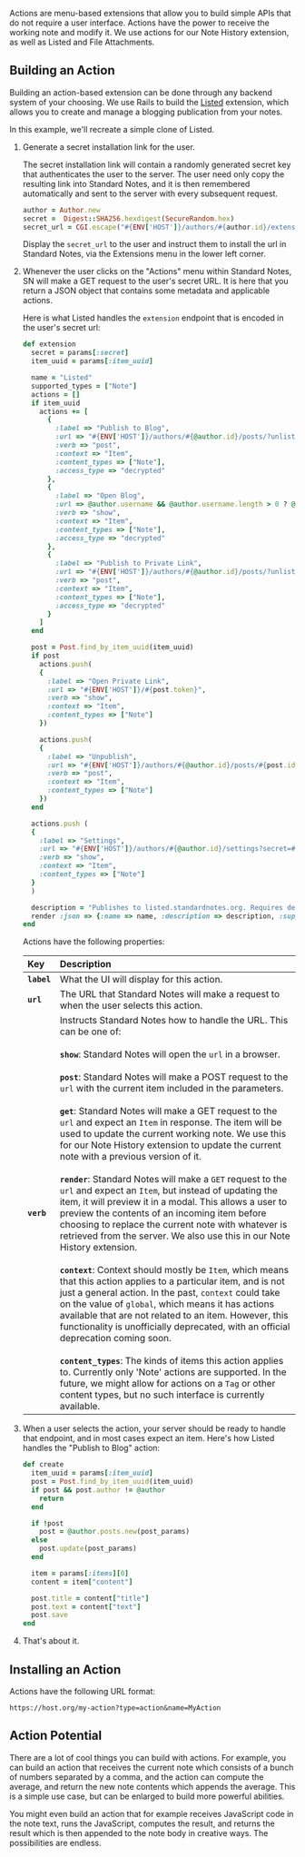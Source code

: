 Actions are menu-based extensions that allow you to build simple APIs that do not require a user interface. Actions have the power to receive the working note and modify it. We use actions for our Note History extension, as well as Listed and File Attachments.

## Building an Action

Building an action-based extension can be done through any backend system of your choosing. We use Rails to build the [Listed](https://github.com/standardnotes/listed) extension, which allows you to create and manage a blogging publication from your notes.

In this example, we'll recreate a simple clone of Listed.

1. Generate a secret installation link for the user.

    The secret installation link will contain a randomly generated secret key that authenticates the user to the server. The user need only copy the resulting link into Standard Notes, and it is then remembered automatically and sent to the server with every subsequent request.

    ``` ruby
    author = Author.new
    secret =  Digest::SHA256.hexdigest(SecureRandom.hex)
    secret_url = CGI.escape("#{ENV['HOST']}/authors/#{author.id}/extension/?secret=#{secret}&type=sn")
    ```

    Display the `secret_url` to the user and instruct them to install the url in Standard Notes, via the Extensions menu in the lower left corner.

1. Whenever the user clicks on the "Actions" menu within Standard Notes, SN will make a GET request to the user's secret URL. It is here that you return a JSON object that contains some metadata and applicable actions.

    Here is what Listed handles the `extension` endpoint that is encoded in the user's secret url:

    ``` ruby
    def extension
      secret = params[:secret]
      item_uuid = params[:item_uuid]

      name = "Listed"
      supported_types = ["Note"]
      actions = []
      if item_uuid
        actions += [
          {
            :label => "Publish to Blog",
            :url => "#{ENV['HOST']}/authors/#{@author.id}/posts/?unlisted=false&secret=#{secret}&item_uuid=#{item_uuid}",
            :verb => "post",
            :context => "Item",
            :content_types => ["Note"],
            :access_type => "decrypted"
          },
          {
            :label => "Open Blog",
            :url => @author.username && @author.username.length > 0 ? @author.url : "#{ENV['HOST']}/authors/#{@author.id}",
            :verb => "show",
            :context => "Item",
            :content_types => ["Note"],
            :access_type => "decrypted"
          },
          {
            :label => "Publish to Private Link",
            :url => "#{ENV['HOST']}/authors/#{@author.id}/posts/?unlisted=true&secret=#{secret}&item_uuid=#{item_uuid}",
            :verb => "post",
            :context => "Item",
            :content_types => ["Note"],
            :access_type => "decrypted"
          }
        ]
      end

      post = Post.find_by_item_uuid(item_uuid)
      if post
        actions.push(
        {
          :label => "Open Private Link",
          :url => "#{ENV['HOST']}/#{post.token}",
          :verb => "show",
          :context => "Item",
          :content_types => ["Note"]
        })

        actions.push(
        {
          :label => "Unpublish",
          :url => "#{ENV['HOST']}/authors/#{@author.id}/posts/#{post.id}/unpublish?secret=#{secret}",
          :verb => "post",
          :context => "Item",
          :content_types => ["Note"]
        })
      end

      actions.push (
      {
        :label => "Settings",
        :url => "#{ENV['HOST']}/authors/#{@author.id}/settings?secret=#{secret}",
        :verb => "show",
        :context => "Item",
        :content_types => ["Note"]
      }
      )

      description = "Publishes to listed.standardnotes.org. Requires decrypted access to publishing note."
      render :json => {:name => name, :description => description, :supported_types => supported_types, :actions => actions}
    end
    ```

    Actions have the following properties:

    | Key | Description |
    | :--- | :--- |
    | **`label`** | What the UI will display for this action. |
    | **`url`** | The URL that Standard Notes will make a request to when the user selects this action. |
    | **`verb`** | Instructs Standard Notes how to handle the URL. This can be one of: <br/> <br>**`show`**: Standard Notes will open the `url` in a browser.</br> <br> **`post`**: Standard Notes will make a POST request to the `url` with the current item included in the parameters.</br><br>**`get`**: Standard Notes will make a GET request to the `url` and expect an `Item` in response. The item will be used to update the current working note. We use this for our Note History extension to update the current note with a previous version of it.</br><br>**`render`**: Standard Notes will make a `GET` request to the `url` and expect an `Item`, but instead of updating the item, it will preview it in a modal. This allows a user to preview the contents of an incoming item before choosing to replace the current note with whatever is retrieved from the server. We also use this in our Note History extension.</br> <br>**`context`**: Context should mostly be `Item`, which means that this action applies to a particular item, and is not just a general action. In the past, `context` could take on the value of `global`, which means it has actions available that are not related to an item. However, this functionality is unofficially deprecated, with an official deprecation coming soon.</br> <br>**`content_types`**: The kinds of items this action applies to. Currently only 'Note' actions are supported. In the future, we might allow for actions on a `Tag` or other content types, but no such interface is currently available.</br> |

3. When a user selects the action, your server should be ready to handle that endpoint, and in most cases expect an item. Here's how Listed handles the "Publish to Blog" action:

    ``` ruby
    def create
      item_uuid = params[:item_uuid]
      post = Post.find_by_item_uuid(item_uuid)
      if post && post.author != @author
        return
      end

      if !post
        post = @author.posts.new(post_params)
      else
        post.update(post_params)
      end

      item = params[:items][0]
      content = item["content"]

      post.title = content["title"]
      post.text = content["text"]
      post.save
    end
    ```

4. That's about it.

## Installing an Action

Actions have the following URL format:

```
https://host.org/my-action?type=action&name=MyAction
```

## Action Potential

There are a lot of cool things you can build with actions. For example, you can build an action that receives the current note which consists of a bunch of numbers separated by a comma, and the action can compute the average, and return the new note contents which appends the average. This is a simple use case, but can be enlarged to build more powerful abilities.

You might even build an action that for example receives JavaScript code in the note text, runs the JavaScript, computes the result, and returns the result which is then appended to the note body in creative ways. The possibilities are endless.
